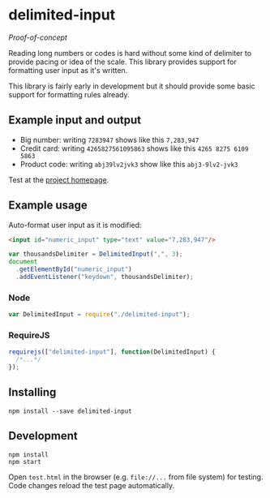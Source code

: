 # delimited-input

*Proof-of-concept*

Reading long numbers or codes is hard without some kind of delimiter to
provide pacing or idea of the scale. This library provides support for
formatting user input as it's written.

This library is fairly early in development but it should provide some basic
support for formatting rules already.


## Example input and output

- Big number: writing `7283947` shows like this `7,283,947`
- Credit card: writing `4265827561095863` shows like this `4265 8275 6109 5863`
- Product code: writing `abj39lv2jvk3` show like this `abj3-9lv2-jvk3`

Test at the [project homepage](https://teijo.github.io/delimited-input/).

## Example usage

Auto-format user input as it is modified:

```html
<input id="numeric_input" type="text" value="7,283,947"/>
```

```javascript
var thousandsDelimiter = DelimitedInput(",", 3);
document
  .getElementById("numeric_input")
  .addEventListener("keydown", thousandsDelimiter);
```

### Node

```javascript
var DelimitedInput = require("./delimited-input");
```

### RequireJS

```javascript
requirejs(["delimited-input"], function(DelimitedInput) {
  /*...*/
});
```

## Installing

```
npm install --save delimited-input
```


## Development

```
npm install
npm start
```

Open `test.html` in the browser (e.g. `file://...` from file system) for
testing. Code changes reload the test page automatically.

